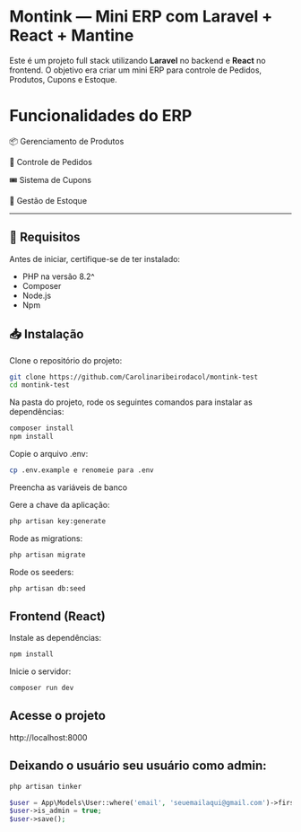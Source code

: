 # Montink — Mini ERP com Laravel + React + Mantine

Este é um projeto full stack utilizando **Laravel** no backend e **React** no frontend. 
O objetivo era criar um mini ERP para controle de Pedidos, Produtos, Cupons e Estoque. 

# Funcionalidades do ERP

📦 Gerenciamento de Produtos

🧾 Controle de Pedidos

🎟️ Sistema de Cupons

🧮 Gestão de Estoque

---

## 🚀 Requisitos

Antes de iniciar, certifique-se de ter instalado:
- PHP na versão 8.2^
- Composer
- Node.js
- Npm

## 📥 Instalação

Clone o repositório do projeto: 
```bash
git clone https://github.com/Carolinaribeirodacol/montink-test
cd montink-test
```

Na pasta do projeto, rode os seguintes comandos para instalar as dependências:
```bash
composer install
npm install
```

Copie o arquivo .env:
```bash
cp .env.example e renomeie para .env
```

Preencha as variáveis de banco

Gere a chave da aplicação:
```bash
php artisan key:generate
```

Rode as migrations:
```bash
php artisan migrate
```

Rode os seeders:
```bash
php artisan db:seed
```

## Frontend (React)
Instale as dependências:
```bash
npm install
```

Inicie o servidor:
```bash
composer run dev
```

## Acesse o projeto
http://localhost:8000

## Deixando o usuário seu usuário como admin:
```bash
php artisan tinker
```

```php
$user = App\Models\User::where('email', 'seuemailaqui@gmail.com')->first();
$user->is_admin = true;
$user->save();
```
